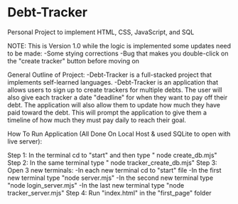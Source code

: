 # Debt-Tracker
Personal Project to implement HTML, CSS, JavaScript, and SQL

NOTE: This is Version 1.0 while the logic is implemented some updates need to be made:
  -Some stying corrections
  -Bug that makes you double-click on the "create tracker" button before moving on

General Outline of Project:
  -Debt-Tracker is a full-stacked project that implements self-learned languages.
  -Debt-Tracker is an application that allows users to sign up to create trackers for multiple debts. The user will also give each tracker a date "deadline" for when they want to pay off their debt.
   The application will also allow them to update how much they have paid toward the debt. This will prompt the application to give them a timeline of how much they must pay daily to reach their goal.

How To Run Application (All Done On Local Host & used SQLite to open with live server):

Step 1: In the terminal cd to "start" and then type " node create_db.mjs"
Step 2: In the same terminal type " node tracker_create_db.mjs"
Step 3: Open 3 new terminals:
        -In each new terminal cd to "start" file
        -In the first new terminal type "node server.mjs"
        -In the second new terminal type "node login_server.mjs"
        -In the last new terminal type "node tracker_server.mjs"
Step 4: Run "index.html" in the "first_page" folder




